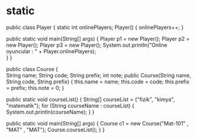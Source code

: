 # static
public class Player { static int onlinePlayers; 
    Player() {
        onlinePlayers++;
    }

public static void main(String[] args) { 
Player p1 = new Player();
Player p2 = new Player();
Player p3 = new Player(); 
System.out.println("Online oyuncular : " + Player.onlinePlayers);    
  }
}

public class Course {    
String name;
    String code;
    String prefix;
int note; 
public Course(String name, String code, String prefix) 
 { 
this.name = name; 
this.code = code; 
this.prefix = prefix; 
this.note = 0;     }

public static void courseList() { String[] courseList = {"fizik", "kimya", "matematik"}; for (String courseName : courseList) {             System.out.println(courseName);
        }
    }

public static void main(String[] args) { Course c1 = new Course("Mat-101" , "MAT" , "MAT");         Course.courseList();
    }
}
